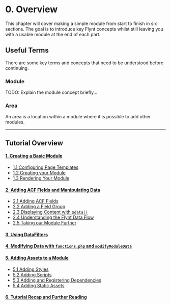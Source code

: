 # 0. Overview

This chapter will cover making a simple module from start to finish in six sections. The goal is to introduce key Flynt concepts whilst still leaving you with a usable module at the end of each part.

## Useful Terms

There are some key terms and concepts that need to be understood before continuing.

### Module
TODO: Explain the module concept briefly...

### Area
An area is a location within a module where it is possible to add other modules.

---

## Tutorial Overview

#### [1. Creating a Basic Module](basic-module.md)
* [1.1 Configuring Page Templates](basic-module.md#11-configuring-page-templates)
* [1.2 Creating your Module](basic-module.md#12-creating-your-module)
* [1.3 Rendering Your Module](basic-module.md#13-rendering-your-module)

#### [2. Adding ACF Fields and Manipulating Data](dynamic-module.md)
* [2.1 Adding ACF Fields](dynamic-module.md#21-adding-fields)
* [2.2 Adding a Field Group](dynamic-module.md#22-adding-a-field-group)
* [2.3 Displaying Content with `$data()`](dynamic-module.md#23-displaying-content-with-data)
* [2.4 Understanding the Flynt Data Flow](dynamic-module.md#24-understanding-the-flynt-data-flow)
* [2.5 Taking our Module Further](dynamic-module.md#25-taking-our-module-further)

#### [3. Using DataFilters](datafilters.md)

#### [4. Modifying Data with `functions.php` and `modifyModuleData`](modify-data.md)

#### [5. Adding Assets to a Module](module-assets.md)
* [5.1 Adding Styles](module-assets.md#51-adding-styles)
* [5.2 Adding Scripts](module-assets.md#52-adding-scripts)
* [5.3 Adding and Registering Dependencies](module-assets.md#53-adding-and-registering-dependencies)
* [5.4 Adding Static Assets](module-assets.md#54-adding-static-assets)

#### [6. Tutorial Recap and Further Reading](recap.md)
